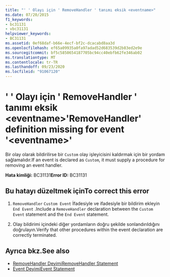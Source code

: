 ```yaml
---
title: "' ' Olayı için ' RemoveHandler ' tanımı eksik <eventname>"
ms.date: 07/20/2015
f1_keywords:
- bc31131
- vbc31131
helpviewer_keywords:
- BC31131
ms.assetid: 0ef68daf-b66e-4ecf-bf2c-dcacabd8aa3d
ms.openlocfilehash: ef65a09935a0fa97adad52d683539d2b83ed2e9e
ms.sourcegitcommit: bf5c5850654187705bc94cc40ebfb62fe346ab02
ms.translationtype: MT
ms.contentlocale: tr-TR
ms.lasthandoff: 09/23/2020
ms.locfileid: "91067120"
---
```

# <a name="removehandler-definition-missing-for-event-eventname"></a><span data-ttu-id="13ea4-102">' ' Olayı için ' RemoveHandler ' tanımı eksik \<eventname></span><span class="sxs-lookup"><span data-stu-id="13ea4-102">'RemoveHandler' definition missing for event '\<eventname>'</span></span>

<span data-ttu-id="13ea4-103">Bir olay olarak bildirilirse bir `Custom` olay işleyicisini kaldırmak için bir yordam sağlamalıdır.</span><span class="sxs-lookup"><span data-stu-id="13ea4-103">If an event is declared as `Custom`, it must supply a procedure for removing an event handler.</span></span>  
  
 <span data-ttu-id="13ea4-104">**Hata kimliği:** BC31131</span><span class="sxs-lookup"><span data-stu-id="13ea4-104">**Error ID:** BC31131</span></span>  
  
## <a name="to-correct-this-error"></a><span data-ttu-id="13ea4-105">Bu hatayı düzeltmek için</span><span class="sxs-lookup"><span data-stu-id="13ea4-105">To correct this error</span></span>  
  
1. <span data-ttu-id="13ea4-106">`RemoveHandler` `Custom Event` İfadesiyle ve ifadesiyle bir bildirim ekleyin `End Event` .</span><span class="sxs-lookup"><span data-stu-id="13ea4-106">Include a `RemoveHandler` declaration between the `Custom Event` statement and the `End Event` statement.</span></span>  
  
2. <span data-ttu-id="13ea4-107">Olay bildirimi içindeki diğer yordamların doğru şekilde sonlandırıldığını doğrulayın.</span><span class="sxs-lookup"><span data-stu-id="13ea4-107">Verify that other procedures within the event declaration are correctly terminated.</span></span>  
  
## <a name="see-also"></a><span data-ttu-id="13ea4-108">Ayrıca bkz.</span><span class="sxs-lookup"><span data-stu-id="13ea4-108">See also</span></span>

- [<span data-ttu-id="13ea4-109">RemoveHandler Deyimi</span><span class="sxs-lookup"><span data-stu-id="13ea4-109">RemoveHandler Statement</span></span>](../language-reference/statements/removehandler-statement.md)
- [<span data-ttu-id="13ea4-110">Event Deyimi</span><span class="sxs-lookup"><span data-stu-id="13ea4-110">Event Statement</span></span>](../language-reference/statements/event-statement.md)
